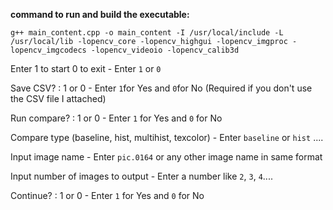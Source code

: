 **command to run and build the executable:**

`g++ main_content.cpp -o main_content -I /usr/local/include -L /usr/local/lib -lopencv_core -lopencv_highgui -lopencv_imgproc -lopencv_imgcodecs -lopencv_videoio -lopencv_calib3d`


Enter 1 to start 0 to exit - Enter `1` or `0`

Save CSV? : 1 or 0 - Enter `1`for Yes and `0`for No (Required if you don't use the CSV 								       file I attached)

Run compare? : 1 or 0 - Enter `1` for Yes and `0` for No

Compare type (baseline, hist, multihist, texcolor) - Enter `baseline` or `hist` ....

Input image name - Enter `pic.0164` or any other image name in same format

Input number of images to output - Enter a number like `2`, `3`, `4`....

Continue? : 1 or 0 - Enter `1` for Yes and `0` for No